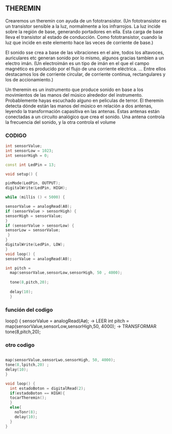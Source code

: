 ## THEREMIN 
Crearemos un theremin con ayuda de un fototransistor.
(Un fototransistor es un transistor sensible a la luz, normalmente a los infrarrojos. La luz incide sobre la región de base, generando portadores en ella. Esta carga de base lleva el transistor al estado de conducción.
Como fototransistor, cuando la luz que incide en este elemento hace las veces de corriente de base.)

El sonido sse crea a base de las vibraciones en el aire, todos los altavoces, auriculares etc generan sonido por lo mismo, algunos gracias tambíen a un electro imán.
(Un electroimán es un tipo de imán en el que el campo magnético es producido por el flujo de una corriente eléctrica. ... Entre ellos destacamos los de corriente circular, de corriente continua, rectangulares y los de accionamiento.)

Un theremin es un instrumento que produce sonido en base a los movimientos de las manos del músico alrededor del instrumento.
Probablemente  hayas escuchado alguno en peliculas de terror. 
El theremin detecta dónde están las manos del músico en relación a dos antenas, leyendo la transformación capasitiva en las antenas.
Estas antenas están conectadas a un circuito analógico que crea el sonido. Una antena controla la frecuencia del sonido, y la otra controla el volume

### CODIGO

```C++
int sensorValue;
int sensorLow = 1023;
int sensorHigh = 0;

const int LedPin = 13;

void setup() {

pinMode(LedPin, OUTPUT);
digitalWrite(LedPin, HIGH);

while (millis () < 5000) {

sensorValue = analogRead(A0);
if (sensorValue > sensorHigh) {
sensorHigh = sensorValue;
}
if (sensorValue > sensorLow) {
sensorLow = sensorValue;
 }
}
digitalWrite(LedPin, LOW);
}
void loop() {
sensorValue = analogRead(A0);

int pitch =
  map(sensorValue,sensorLow,sensorHigh, 50 , 4000);
  
  tone(8,pitch,20);
  
  delay(10);
  }
```

### función del codigo


loop() {
sensorValue = analogRead(Aø); → LEER
int pitch = map(sensorValue,sensorLow,sensorHigh,50, 4000); → TRANSFORMAR
tone(8,pitch,20);

### otro codigo 

```c++

map(sensorValue,sensorLwo,sensorHigh, 50, 4000);
tone(8,lpitch,20) ;
delay(10);
}

void loop() {
  int estadoBoton = digitalRead(2);
  if(estadoBoton == HIGH){
  tocarTheremin();
  }
  else{
    noTonr(8);
    delay(10);
  }
}  


```
























